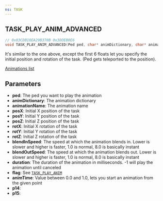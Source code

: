 ```yaml
---
ns: TASK
---
```

## TASK_PLAY_ANIM_ADVANCED

```c
// 0x83CDB10EA29B370B 0x3DDEB0E6
void TASK_PLAY_ANIM_ADVANCED(Ped ped, char* animDictionary, char* animationName, float posX, float posY, float posZ, float rotX, float rotY, float rotZ, float blendInSpeed, float blendOutSpeed, int duration, Any flag, float animTime, Any p14, Any p15);
```


It's similar to the one above, except the first 6 floats let you specify the initial position and rotation of the task. (Ped gets teleported to the position).


[Animations list](https://alexguirre.github.io/animations-list/)


## Parameters
* **ped**: The ped you want to play the animation
* **animDictionary**: The animation dictionary
* **animationName**: The animation name
* **posX**: Initial X position of the task
* **posY**: Initial Y position of the task
* **posZ**: Initial Z position of the task
* **rotX**: Initial X rotation of the task
* **rotY**: Initial Y rotation of the task
* **rotZ**: Initial Z rotation of the task
* **blendInSpeed**: The speed at which the animation blends in. Lower is slower and higher is faster, 1.0 is normal, 8.0 is basically instant
* **blendOutSpeed**: The speed at which the animation blends out. Lower is slower and higher is faster, 1.0 is normal, 8.0 is basically instant
* **duration**: The duration of the animation in milliseconds. -1 will play the animation until canceled
* **flag**: See [`TASK_PLAY_ANIM`](#_0xEA47FE3719165B94)
* **animTime**: Value between 0.0 and 1.0, lets you start an animation from the given point
* **p14**: 
* **p15**: 

